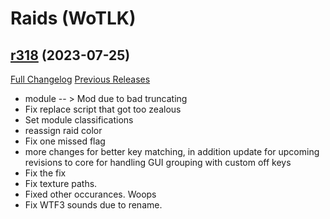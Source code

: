 # <DBM Mod> Raids (WoTLK)

## [r318](https://github.com/DeadlyBossMods/DBM-WotLK/tree/r318) (2023-07-25)
[Full Changelog](https://github.com/DeadlyBossMods/DBM-WotLK/compare/r317...r318) [Previous Releases](https://github.com/DeadlyBossMods/DBM-WotLK/releases)

- module -- > Mod due to bad truncating  
- Fix replace script that got too zealous  
- Set module classifications  
- reassign raid color  
- Fix one missed flag  
- more changes for better key matching, in addition update for upcoming revisions to core for handling GUI grouping with custom off keys  
- Fix the fix  
- Fix texture paths.  
- Fixed other occurances. Woops  
- Fix WTF3 sounds due to rename.  